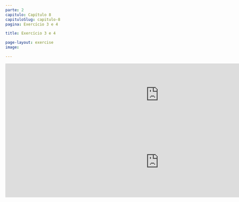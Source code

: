 ```yaml
---
parte: 2
capitulo: Capítulo 8
capituloSlug: capitulo-8
pagina: Exercício 3 e 4

title: Exercício 3 e 4

page-layout: exercise
image:

---
```


<!-- <img src="{{site.baseurl}}/assets/graphics/content/2_1_3_3.png"/> -->
<iframe src="https://player.vimeo.com/video/226770838?title=0&byline=0&portrait=0" width="960" height="196" frameborder="0" webkitallowfullscreen mozallowfullscreen allowfullscreen></iframe>


<!-- <img src="{{site.baseurl}}/assets/graphics/content/2_1_3_4.png"/> -->
<iframe src="https://player.vimeo.com/video/226770841?title=0&byline=0&portrait=0" width="960" height="225" frameborder="0" webkitallowfullscreen mozallowfullscreen allowfullscreen></iframe>